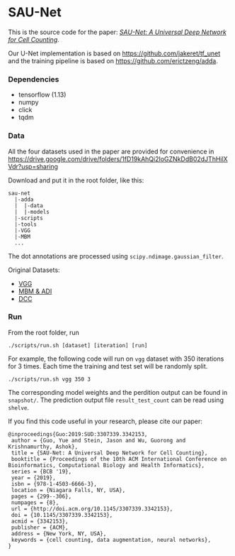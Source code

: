 # SAU-Net
This is the source code for the paper: [*SAU-Net: A Universal Deep Network for Cell Counting*](https://dl.acm.org/citation.cfm?id=3342153). 

Our U-Net implementation is based on https://github.com/jakeret/tf_unet and the training pipeline is based on https://github.com/erictzeng/adda.

### Dependencies
- tensorflow (1.13)
- numpy 
- click
- tqdm


### Data
All the four datasets used in the paper are provided for convenience in 
https://drive.google.com/drive/folders/1fD19kAhQi2IoGZNkDdB02dJThHilXVdr?usp=sharing

Download and put it in the root folder, like this:
```
sau-net
  |-adda
  |  |-data
  |  |-models
  |-scripts
  |-tools
  |-VGG
  |-MBM
  ...
```

The dot annotations are processed using `scipy.ndimage.gaussian_filter`.

Original Datasets:
- [VGG](http://www.robots.ox.ac.uk/~vgg/research/counting/cells.zip)
- [MBM & ADI](https://github.com/ieee8023/countception)
- [DCC](https://github.com/markmarsden/DublinCellDataset)


### Run

From the root folder, run
```
./scripts/run.sh [dataset] [iteration] [run] 
```
For example, the following code will run on `vgg` dataset with 350 iterations for 3 times. Each time the training and test set will be randomly split.
```
./scripts/run.sh vgg 350 3
```
The corresponding model weights and the perdition output can be found in `snapshot/`. The prediction output file `result_test_count` can be read using `shelve`. 

If you find this code useful in your research, please cite our paper:
```
@inproceedings{Guo:2019:SUD:3307339.3342153,
 author = {Guo, Yue and Stein, Jason and Wu, Guorong and Krishnamurthy, Ashok},
 title = {SAU-Net: A Universal Deep Network for Cell Counting},
 booktitle = {Proceedings of the 10th ACM International Conference on Bioinformatics, Computational Biology and Health Informatics},
 series = {BCB '19},
 year = {2019},
 isbn = {978-1-4503-6666-3},
 location = {Niagara Falls, NY, USA},
 pages = {299--306},
 numpages = {8},
 url = {http://doi.acm.org/10.1145/3307339.3342153},
 doi = {10.1145/3307339.3342153},
 acmid = {3342153},
 publisher = {ACM},
 address = {New York, NY, USA},
 keywords = {cell counting, data augmentation, neural networks},
} 
```
